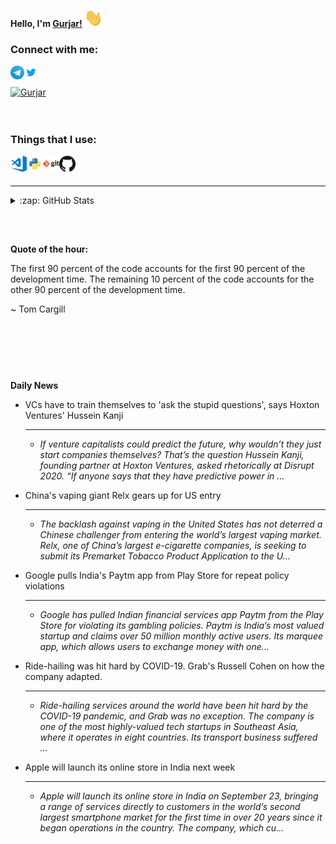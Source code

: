 #### Hello, I'm [Gurjar!](https://GurjarKing.github.io) <img src="https://raw.githubusercontent.com/ABSphreak/ABSphreak/master/gifs/Hi.gif" width="30px"></h2>


### Connect with me:

[<img align="left" alt="Gurjar | Telegram" width="22px" src="https://raw.githubusercontent.com/github/explore/80688e429a7d4ef2fca1e82350fe8e3517d3494d/topics/telegram/telegram.png" />][Telegram]
[<img align="left" alt="Gurjar | Twitter" width="22px" src="https://raw.githubusercontent.com/github/explore/80688e429a7d4ef2fca1e82350fe8e3517d3494d/topics/twitter/twitter.png" />][Twitter]
<br >
<br >
<a href="https://github.com/GurjarKing"><img src="https://komarev.com/ghpvc/?username=GurjarKing" alt="Gurjar" /></a> <br />
<br />
<br />
<!-- <br >

![](https://visitor-badge.glitch.me/badge?page_id=GurjarKing)

<br /> -->

### Things that I use:

[<img align="left" alt="Visual Studio Code" width="26px" src="https://raw.githubusercontent.com/github/explore/80688e429a7d4ef2fca1e82350fe8e3517d3494d/topics/visual-studio-code/visual-studio-code.png" />][VSCode]
[<img align="left" alt="Python" width="26px" src="https://raw.githubusercontent.com/github/explore/80688e429a7d4ef2fca1e82350fe8e3517d3494d/topics/python/python.png" />][Python]
[<img align="left" alt="Git" width="26px" src="https://raw.githubusercontent.com/github/explore/80688e429a7d4ef2fca1e82350fe8e3517d3494d/topics/git/git.png" />][Git]
[<img align="left" alt="GitHub" width="26px" src="https://raw.githubusercontent.com/github/explore/78df643247d429f6cc873026c0622819ad797942/topics/github/github.png" />][Github]

<br />
<br />

---
<details>
  <summary>:zap: GitHub Stats</summary>

<img align="left" alt="Gurjar's Github Stats" src="https://github-readme-stats.vercel.app/api?username=GurjarKing&show_icons=true&hide_border=true&count_private=true&include_all_commit=true&theme=algolia" />

</details>

<!-- ### 🔔 My latest tweet
<a href="https://twitter.com/Gurjar_King43" target="_blank">
	<img src="https://github.com/GurjarKing/GurjarKing/raw/master/tweet.png" width="70%" align="center" alt="Click to view on Twitter" title="My latest tweet, as an image"/>
</a> -->
<br>

<pre>

</pre>

**Quote of the hour:**

The first 90 percent of the code accounts for the first 90 percent of the development time. The remaining 10 percent of the code accounts for the other 90 percent of the development time.

~ Tom Cargill
<pre>

</pre>
<br>
<pre>


</pre>
<strong>Daily News</strong>
  
  - VCs have to train themselves to 'ask the stupid questions', says Hoxton Ventures' Hussein Kanji
     <hr/>
     
      - *If venture capitalists could predict the future, why wouldn’t they just start companies themselves? That’s the question Hussein Kanji, founding partner at Hoxton Ventures, asked rhetorically at Disrupt 2020. “If anyone says that they have predictive power in …*
     
  - China's vaping giant Relx gears up for US entry
      <hr/>
      
      - *The backlash against vaping in the United States has not deterred a Chinese challenger from entering the world’s largest vaping market. Relx, one of China’s largest e-cigarette companies, is seeking to submit its Premarket Tobacco Product Application to the U…*
      
  - Google pulls India's Paytm app from Play Store for repeat policy violations
      <hr/>
      
      - *Google has pulled Indian financial services app Paytm from the Play Store for violating its gambling policies. Paytm is India’s most valued startup and claims over 50 million monthly active users. Its marquee app, which allows users to exchange money with one…*
      
  - Ride-hailing was hit hard by COVID-19. Grab's Russell Cohen on how the company adapted.
      <hr/>
      
      - *Ride-hailing services around the world have been hit hard by the COVID-19 pandemic, and Grab was no exception. The company is one of the most highly-valued tech startups in Southeast Asia, where it operates in eight countries. Its transport business suffered …*
       
  - Apple will launch its online store in India next week
      <hr/>
       
       - *Apple will launch its online store in India on September 23, bringing a range of services directly to customers in the world’s second largest smartphone market for the first time in over 20 years since it began operations in the country. The company, which cu…*
      

<br />

[VSCode]: https://code.visualstudio.com/
[Python]: https://www.python.org/
[Git]: https://git-scm.com/
[Github]: https://github.com/
[Telegram]: https://t.me/Gurjar_King/
[Twitter]: https://twitter.com/Gurjar_King43/
